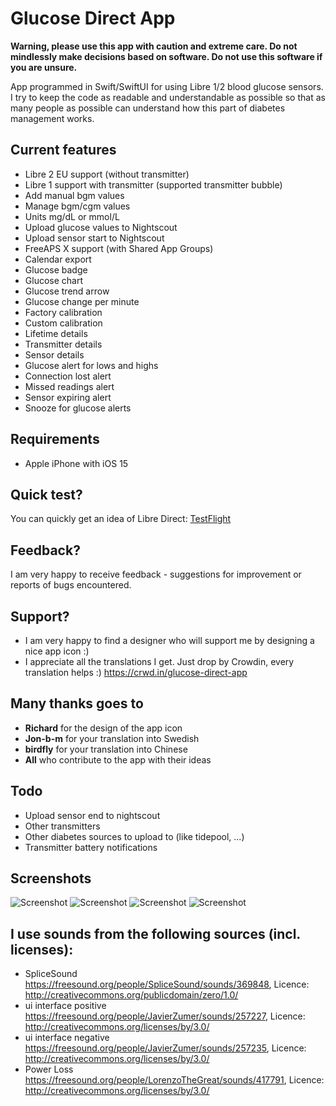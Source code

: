 # Glucose Direct App

**Warning, please use this app with caution and extreme care.
Do not mindlessly make decisions based on software.
Do not use this software if you are unsure.**

App programmed in Swift/SwiftUI for using Libre 1/2 blood glucose sensors. I try to keep the code as readable and understandable as possible so that as many people as possible can understand how this part of diabetes management works.

## Current features
- Libre 2 EU support (without transmitter)
- Libre 1 support with transmitter (supported transmitter bubble)
- Add manual bgm values
- Manage bgm/cgm values
- Units mg/dL or mmol/L
- Upload glucose values to Nightscout
- Upload sensor start to Nightscout
- FreeAPS X support (with Shared App Groups)
- Calendar export
- Glucose badge
- Glucose chart
- Glucose trend arrow
- Glucose change per minute
- Factory calibration
- Custom calibration
- Lifetime details
- Transmitter details
- Sensor details
- Glucose alert for lows and highs
- Connection lost alert
- Missed readings alert
- Sensor expiring alert
- Snooze for glucose alerts

## Requirements
- Apple iPhone with iOS 15

## Quick test?
You can quickly get an idea of Libre Direct: [TestFlight](https://testflight.apple.com/join/dWDt5Wme)

## Feedback?
I am very happy to receive feedback - suggestions for improvement or reports of bugs encountered.

## Support?
- I am very happy to find a designer who will support me by designing a nice app icon :)
- I appreciate all the translations I get. Just drop by Crowdin, every translation helps :) https://crwd.in/glucose-direct-app

## Many thanks goes to
- **Richard** for the design of the app icon
- **Jon-b-m** for your translation into Swedish
- **birdfly** for your translation into Chinese
- **All** who contribute to the app with their ideas

## Todo
- Upload sensor end to nightscout
- Other transmitters
- Other diabetes sources to upload to (like tidepool, ...)
- Transmitter battery notifications

## Screenshots
![Screenshot](/Screenshots/overview.png?raw=true)
![Screenshot](/Screenshots/list.png?raw=true)
![Screenshot](/Screenshots/calibrations.png?raw=true)
![Screenshot](/Screenshots/settings.png?raw=true)

## I use sounds from the following sources (incl. licenses):
- SpliceSound https://freesound.org/people/SpliceSound/sounds/369848, Licence: http://creativecommons.org/publicdomain/zero/1.0/
- ui interface positive https://freesound.org/people/JavierZumer/sounds/257227, Licence: http://creativecommons.org/licenses/by/3.0/
- ui interface negative https://freesound.org/people/JavierZumer/sounds/257235, Licence: http://creativecommons.org/licenses/by/3.0/
- Power Loss https://freesound.org/people/LorenzoTheGreat/sounds/417791, Licence: http://creativecommons.org/licenses/by/3.0/
